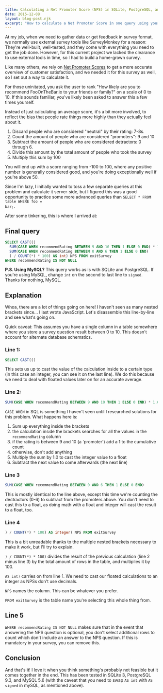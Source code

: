 ```yaml
---
title: Calculating a Net Promoter Score (NPS) in SQLite, PostgreSQL, and MySQL
date: 2015-12-08
layout: blog-post.njk
excerpt: "How to calculate a Net Promoter Score in one query using your favourite SQL-based DBMS."
---
```


At my job, when we need to gather data or get feedback in survey format, we normally use external survey tools like SurveyMonkey for a reason: They're well-built, well-tested, and they come with everything you need to get the job done. However, for this current project we lacked the clearance to use external tools in time, so I had to build a home-grown survey.

Like many others, we rely on [Net Promoter Scores](https://www.netpromoter.com/know/) to get a more accurate overview of customer satisfaction, and we needed it for this survey as well, so I set out a way to calculate it.

For those uninitated, you ask the user to rank "How likely are you to recommend FooOnTheBar.io to your friends or family?" on a scale of 0 to 10. If this sounds familiar, you've likely been asked to answer this a few times yourself.

Instead of just calculating an average score, it's a bit more involved, to reflect the bias that people rate things more highly than they actually feel about it.

1) Discard people who are considered "neutral" by their rating: 7-8s.
2) Count the amount of people who are considered "promoters": 9 and 10
3) Subtract the amount of people who are considered detractors: 0 through 6.
4) Divide this amount by the total amount of people who took the survey
5) Multiply this sum by 100

You will end up with a score ranging from -100 to 100, where any positive number is generally considered good, and you're doing exceptionally well if you're above 50.

Since I'm lazy, I initially wanted to toss a few separate queries at this problem and calculate it server-side, but I figured this was a good opportunity to practice some more advanced queries than <code class="language-sql">SELECT * FROM table WHERE foo = bar;</code>.

After some tinkering, this is where I arrived at:

<h2 id="finalquery">Final query</h2>

```sql
SELECT CAST(((
  SUM(CASE WHEN recommendRating BETWEEN 9 AND 10 THEN 1 ELSE 0 END) * 1.0 -
  SUM(CASE WHEN recommendRating BETWEEN 0 AND 6 THEN 1 ELSE 0 END)
  ) / COUNT(*) * 100) AS int) NPS FROM exitSurvey
WHERE recommendRating IS NOT NULL
```

**P.S. Using MySQL?** This query works as is with SQLite and PostgreSQL. If you're using MySQL, change `int` on the second to last line to `signed`. Thanks for nothing, MySQL.

## Explanation
Whoa, there are a lot of things going on here! I haven't seen as many nested brackets since… I last wrote JavaScript. Let's disassemble this line-by-line and see what's going on.

Quick caveat: This assumes you have a single column in a table somewhere where you store a survey question result between 0 to 10. This doesn't account for alternate database schematics.

### Line 1:
```sql
SELECT CAST(((
```

This sets us up to cast the value of the calculation inside to a certain type (in this case an integer, you can see it on the last line). We do this because we need to deal with floated values later on for an accurate average.

### Line 2:

```sql
SUM(CASE WHEN recommendRating BETWEEN 9 AND 10 THEN 1 ELSE 0 END) * 1.0 -
```

<code class="language-sql">CASE WHEN</code> in SQL is something I haven't seen until I researched solutions for this problem. What happens here is:

1) Sum up everything inside the brackets
2) the calculation inside the brackets searches for all the values in the `recommendRating` column
3) if the rating is between 9 and 10 (a 'promoter') add a 1 to the cumulative count
4) otherwise, don't add anything
5) Multiply the sum by 1.0 to cast the integer value to a float
6) Subtract the next value to come afterwards (the next line)

### Line 3

```sql
SUM(CASE WHEN recommendRating BETWEEN 0 AND 6 THEN 1 ELSE 0 END)
```

This is mostly identical to the line above, except this time we're counting the dectractors (0-6) to subtract from the promoters above. You don't need to cast this to a float, as doing math with a float and integer will cast the result to a float, too.

### Line 4

```sql
) / COUNT(*) * 100) AS integer) NPS FROM exitSurvey
```

This is a bit unreadable thanks to the multiple nested brackets necessary to make it work, but I'll try to explain.

<code class="language-sql">) / COUNT(*) * 100)</code> divides the result of the previous calculation (line 2 minus line 3) by the total amount of rows in the table, and multiplies it by 100.

<code class="language-sql">AS int)</code> carries on from line 1. We need to cast our floated calculations to an integer as NPSs don't use decimals.

<code class="language-sql">NPS</code> names the column. This can be whatever you prefer.

<code class="language-sql">FROM exitSurvey</code> is the table name you're selecting this whole thing from.

## Line 5
<code class="language-sql">WHERE recommendRating IS NOT NULL</code> makes sure that in the event that answering the NPS question is optional, you don't select additional rows to count which don't include an answer to the NPS question. If this is mandatory in your survey, you can remove this.

## Conclusion
And that's it! I love it when you think something's probably not feasible but it comes together in the end. This has been tested in SQLite 3, PostgreSQL 9.3, and MySQL 5.6 (with the caveat that you need to swap <code class="language-sql">AS int</code> with <code class="language-sql">AS signed</code> in mySQL, as mentioned above).
